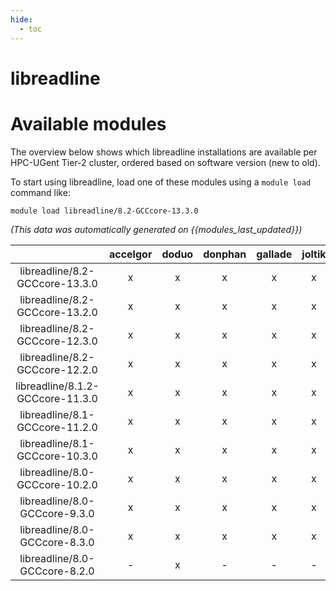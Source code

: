 ```yaml
---
hide:
  - toc
---
```


libreadline
===========

# Available modules


The overview below shows which libreadline installations are available per HPC-UGent Tier-2 cluster, ordered based on software version (new to old).

To start using libreadline, load one of these modules using a `module load` command like:

```shell
module load libreadline/8.2-GCCcore-13.3.0
```

*(This data was automatically generated on {{modules_last_updated}})*  

| |accelgor|doduo|donphan|gallade|joltik|shinx|skitty|
| :---: | :---: | :---: | :---: | :---: | :---: | :---: | :---: |
|libreadline/8.2-GCCcore-13.3.0|x|x|x|x|x|x|x|
|libreadline/8.2-GCCcore-13.2.0|x|x|x|x|x|x|x|
|libreadline/8.2-GCCcore-12.3.0|x|x|x|x|x|x|x|
|libreadline/8.2-GCCcore-12.2.0|x|x|x|x|x|x|-|
|libreadline/8.1.2-GCCcore-11.3.0|x|x|x|x|x|x|-|
|libreadline/8.1-GCCcore-11.2.0|x|x|x|x|x|x|-|
|libreadline/8.1-GCCcore-10.3.0|x|x|x|x|x|-|-|
|libreadline/8.0-GCCcore-10.2.0|x|x|x|x|x|-|-|
|libreadline/8.0-GCCcore-9.3.0|x|x|x|x|x|-|-|
|libreadline/8.0-GCCcore-8.3.0|x|x|x|x|x|-|-|
|libreadline/8.0-GCCcore-8.2.0|-|x|-|-|-|-|-|
